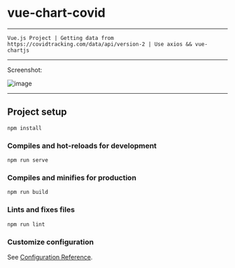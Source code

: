# vue-chart-covid
-----------------------------------
```
Vue.js Project | Getting data from https://covidtracking.com/data/api/version-2 | Use axios && vue-chartjs
```
-----------------------------------
Screenshot:

![image](https://user-images.githubusercontent.com/64380802/185793822-0b2bb353-205d-4aec-a320-fbd67c52c32f.png)

----------------------------------

## Project setup
```
npm install
```

### Compiles and hot-reloads for development
```
npm run serve
```

### Compiles and minifies for production
```
npm run build
```

### Lints and fixes files
```
npm run lint
```

### Customize configuration
See [Configuration Reference](https://cli.vuejs.org/config/).
